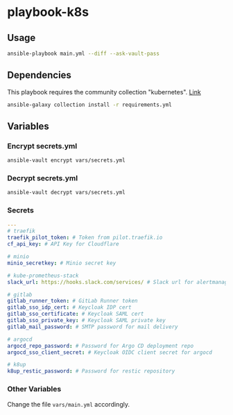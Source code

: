 # playbook-k8s

## Usage

```bash
ansible-playbook main.yml --diff --ask-vault-pass
```

## Dependencies

This playbook requires the community collection "kubernetes". [Link](https://github.com/ansible-collections/community.kubernetes)

```bash
ansible-galaxy collection install -r requirements.yml
```

## Variables

### Encrypt secrets.yml

```bash
ansible-vault encrypt vars/secrets.yml
```

### Decrypt secrets.yml

```bash
ansible-vault decrypt vars/secrets.yml
```

### Secrets

```yaml
---
# traefik
traefik_pilot_token: # Token from pilot.traefik.io
cf_api_key: # API Key for Cloudflare

# minio
minio_secretkey: # Minio secret key

# kube-prometheus-stack
slack_url: https://hooks.slack.com/services/ # Slack url for alertmanager notifications

# gitlab
gitlab_runner_token: # GitLab Runner token
gitlab_sso_idp_cert: # Keycloak IDP cert
gitlab_sso_certificate: # Keycloak SAML cert
gitlab_sso_private_key: # Keycloak SAML private key
gitlab_mail_password: # SMTP password for mail delivery

# argocd
argocd_repo_password: # Password for Argo CD deployment repo
argocd_sso_client_secret: # Keycloak OIDC client secret for argocd

# k8up
k8up_restic_password: # Password for restic repository
```

### Other Variables

Change the file `vars/main.yml` accordingly.
